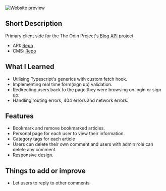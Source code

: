 
![Website preview](https://github.com/BookmanJunior/TOP-Blog/assets/108391790/2c53fa90-685b-46aa-9fa3-07f69f00bce6)

## Short Description
Primary client side for the The Odin Project's [Blog API](https://www.theodinproject.com/lessons/nodejs-blog-api) project.

- API: [Repo](https://github.com/BookmanJunior/TOP-Blog-api)
- CMS: [Repo](https://github.com/BookmanJunior/TOP-Blog-CMS)

## What I Learned
- Utilising Typescript's generics with custom fetch hook.
- Implementing real time form(sign up) validation.
- Redirecting users back to the page they were browsing on login or sign up.
- Handling routing errors, 404 errors and network errors.

## Features
- Bookmark and remove bookmarked articles.
- Personal page for each user to view their information.
- Category tags for each article
- Users can delete their own comment and users with admin role can delete any comment. 
- Responsive design.

## Things to add or improve
- Let users to reply to other comments
